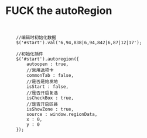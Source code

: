 # FUCK the autoRegion

<pre><code>

	//编辑时初始化数据
	$('#start').val('6,94,838|6,94,842|6,87|12|17');

	//初始化插件
	$('#start').autoregion({
		autoopen : true,
		//常用选项卡
		commonTab : false,
		//是否是始发地
		isStart : false,
		//是否开启复选
		isCheckBox : true,
		//是否开启区县
		isShowZone : true,
		source : window.regionData,
		x : 0,
		y : 0
	}); 
</code></pre>
